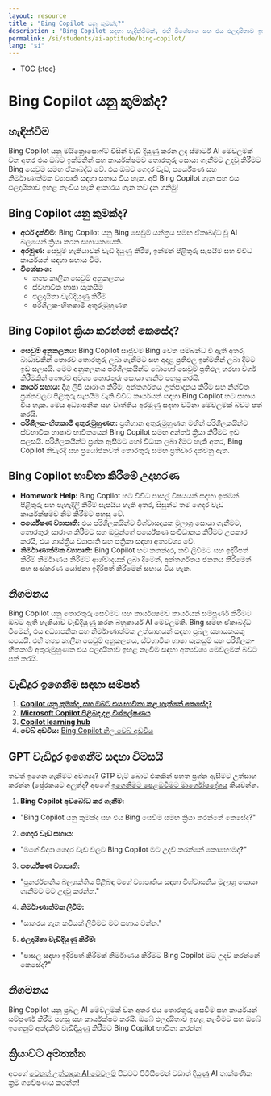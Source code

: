 ```yaml
---
layout: resource
title : "Bing Copilot යනු කුමක්ද?"
description : "Bing Copilot සඳහා හැඳින්වීමක්, එහි විශේෂාංග සහ එය ඵලදායිතාව ඉහළ නංවන ආකාරය."
permalink: /si/students/ai-aptitude/bing-copilot/
lang: "si"
---
```

* TOC
{:toc}


# Bing Copilot යනු කුමක්ද?

## හැඳින්වීම
Bing Copilot යනු මයික්‍රොසොෆ්ට් විසින් වැඩි දියුණු කරන ලද ස්මාර්ට් AI මෙවලමක් වන අතර එය ඔබට ඉක්මනින් සහ කාර්යක්ෂමව තොරතුරු සොයා ගැනීමට උදවු කිරීමට Bing සෙවුම සමඟ ඒකාබද්ධ වේ. එය ඔබට ගෙදර වැඩ, පර්යේෂණ සහ නිර්මාණාත්මක ව්‍යාපෘති සඳහා සහාය විය හැක. අපි Bing Copilot ගැන සහ එය ඵලදායිතාව ඉහළ නැංවිය හැකි ආකාරය ගැන තව දැන ගනිමු!

## Bing Copilot යනු කුමක්ද?
- **අර්ථ දැක්වීම:** Bing Copilot යනු Bing සෙවුම් යන්ත්‍රය සමඟ ඒකාබද්ධ වූ AI බලයෙන් ක්‍රියා කරන සහායකයෙකි.
- **අරමුණ:** සෙවුම් හැකියාවන් වැඩි දියුණු කිරීම, ඉක්මන් පිළිතුරු සැපයීම සහ විවිධ කාර්යයන් සඳහා සහාය වීම.
- **විශේෂාංග:**
  - තත්‍ය කාලීන සෙවුම් අනුකලනය
  - ස්වභාවික භාෂා සැකසීම
  - ඵලදායිතා වැඩිදියුණු කිරීම්
  - පරිශීලක-හිතකාමී අතුරුමුහුණත

## Bing Copilot ක්‍රියා කරන්නේ කෙසේද?
- **සෙවුම් අනුකලනය:** Bing Copilot සෘජුවම Bing වෙත සම්බන්ධ වී ඇති අතර, බාධාවකින් තොරව තොරතුරු ලබා ගැනීමට සහ අදාළ ප්‍රතිඵල ඉක්මනින් ලබා දීමට ඉඩ සලසයි. මෙම අනුකලනය පරිශීලකයින්ට බොහෝ සෙවුම් ප්‍රතිඵල හරහා වර්ග කිරීමකින් තොරව අවශ්‍ය තොරතුරු සොයා ගැනීම පහසු කරයි.
- **කාර්ය සහාය:** දිගු ලිපි සාරාංශ කිරීම, අන්තර්ගතය උත්පාදනය කිරීම සහ නිශ්චිත ප්‍රශ්නවලට පිළිතුරු සැපයීම වැනි විවිධ කාර්යයන් සඳහා Bing Copilot හට සහාය විය හැක. මෙය අධ්‍යාපනික සහ වෘත්තීය අරමුණු සඳහා වටිනා මෙවලමක් බවට පත් කරයි.
- **පරිශීලක-හිතකාමී අතුරුමුහුණත:** ප්‍රතිභාන අතුරුමුහුණත මඟින් පරිශීලකයින්ට ස්වභාවික භාෂාව භාවිතයෙන් Bing Copilot සමඟ අන්තර් ක්‍රියා කිරීමට ඉඩ සලසයි. පරිශීලකයින්ට ප්‍රශ්න ඇසීමට හෝ විධාන ලබා දීමට හැකි අතර, Bing Copilot නිවැරදි සහ ප්‍රයෝජනවත් තොරතුරු සමඟ ප්‍රතිචාර දක්වනු ඇත.

## Bing Copilot භාවිතා කිරීමේ උදාහරණ
- **Homework Help:** Bing Copilot හට විවිධ පාසල් විෂයයන් සඳහා ඉක්මන් පිළිතුරු සහ පැහැදිලි කිරීම් සැපයිය හැකි අතර, සිසුන්ට තම ගෙදර වැඩ කාර්යක්ෂමව නිම කිරීමට පහසු වේ.
- **පර්යේෂණ ව්‍යාපෘති:** එය පරිශීලකයින්ට විශ්වාසදායක මූලාශ්‍ර සොයා ගැනීමට, තොරතුරු සාරාංශ කිරීමට සහ ඔවුන්ගේ පර්යේෂණ සංවිධානය කිරීමට උපකාර කරයි, එය ශාස්ත්‍රීය ව්‍යාපෘති සහ පත්‍රිකා සඳහා අත්‍යවශ්‍ය වේ.
- **නිර්මාණාත්මක ව්‍යාපෘති:** Bing Copilot හට කතන්දර, කවි ලිවීමට සහ ඉදිරිපත් කිරීම් නිර්මාණය කිරීමට ආශ්වාදයක් ලබා දීමෙන්, අන්තර්ගතය ජනනය කිරීමෙන් සහ සංස්කරණ යෝජනා ඉදිරිපත් කිරීමෙන් සහාය විය හැක.

## නිගමනය
Bing Copilot යනු තොරතුරු සෙවීමට සහ කාර්යක්‍ෂමව කාර්යයන් සම්පූර්ණ කිරීමට ඔබට ඇති හැකියාව වැඩිදියුණු කරන බහුකාර්ය AI මෙවලමකි. Bing සමඟ ඒකාබද්ධ වීමෙන්, එය අධ්‍යාපනික සහ නිර්මාණාත්මක උත්සාහයන් සඳහා ප්‍රබල සහායකයකු සපයයි. එහි තත්‍ය කාලීන සෙවුම් අනුකලනය, ස්වභාවික භාෂා සැකසුම් සහ පරිශීලක-හිතකාමී අතුරුමුහුණත එය ඵලදායිතාව ඉහළ නැංවීම සඳහා අත්‍යවශ්‍ය මෙවලමක් බවට පත් කරයි.

## වැඩිදුර ඉගෙනීම සඳහා සම්පත්

1. **[Copilot යනු කුමක්ද, සහ ඔබට එය භාවිතා කළ හැක්කේ කෙසේද?](https://www.microsoft.com/en-us/bing/do-more-with-ai/what-is-bing-chat-and-how-can-you-use-it)**
2. **[Microsoft Copilot පිළිබඳ දළ විශ්ලේෂණය](https://learn.microsoft.com/en-us/copilot/overview)**
3. **[Copilot learning hub](https://learn.microsoft.com/en-us/copilot/)**
4. **වෙබ් අඩවිය:** [Bing Copilot නිල වෙබ් අඩවිය](https://www.bing.com/copilot)

## GPT වැඩිදුර ඉගෙනීම සඳහා විමසයි
තවත් ඉගෙන ගැනීමට අවශ්‍යද? GTP චැට් බොට් එකකින් පහත ප්‍රශ්න ඇසීමට උත්සාහ කරන්න
(ප්‍රේරකයට අලුත්ද? අපගේ [ඉගෙනීමට පෙළඹවීමට මාර්ගෝපදේශය](../guide-to-prompting-for-learning/) කියවන්න.

1. **Bing Copilot අවබෝධ කර ගැනීම:**
 - "Bing Copilot යනු කුමක්ද සහ එය Bing සෙවීම සමඟ ක්‍රියා කරන්නේ කෙසේද?"
2. **ගෙදර වැඩ සහාය:**
 - "මගේ විද්‍යා ගෙදර වැඩ වලට Bing Copilot මට උදව් කරන්නේ කොහොමද?"
3. **පර්යේෂණ ව්‍යාපෘති:**
 - "පුනර්ජනනීය බලශක්තිය පිළිබඳ මගේ ව්‍යාපෘතිය සඳහා විශ්වාසනීය මූලාශ්‍ර සොයා ගැනීමට මට උදවු කරන්න."
4. **නිර්මාණාත්මක ලිවීම:**
 - "සාගරය ගැන කවියක් ලිවීමට මට සහාය වන්න."
5. **ඵලදායිතා වැඩිදියුණු කිරීම්:**
 - "පාසල සඳහා ඉදිරිපත් කිරීමක් නිර්මාණය කිරීමට Bing Copilot මට උදව් කරන්නේ කෙසේද?"

## නිගමනය
Bing Copilot යනු ප්‍රබල AI මෙවලමක් වන අතර එය තොරතුරු සෙවීම සහ කාර්යයන් සම්පූර්ණ කිරීම පහසු සහ කාර්යක්ෂම කරයි. ඔබේ ඵලදායිතාව ඉහළ නැංවීමට සහ ඔබේ ඉගෙනුම් අත්දැකීම් වැඩිදියුණු කිරීමට Bing Copilot භාවිතා කරන්න!

## ක්‍රියාවට අමතන්න
අපගේ [වෙනත් උත්පාදක AI මෙවලම්](../other-generative-ai-tools/) පිටුවට පිවිසීමෙන් වඩාත් දියුණු AI තාක්ෂණික ක්‍රම ගවේෂණය කරන්න!